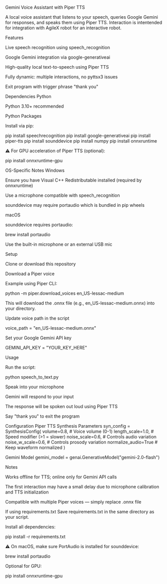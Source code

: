 Gemini Voice Assistant with Piper TTS

A local voice assistant that listens to your speech, queries Google Gemini for responses, and speaks them using Piper TTS. Interaction is intentended for integration with AgileX robot for an interactive robot.

Features

Live speech recognition using speech_recognition

Google Gemini integration via google-generativeai

High-quality local text-to-speech using Piper TTS

Fully dynamic: multiple interactions, no pyttsx3 issues

Exit program with trigger phrase "thank you"

Dependencies
Python

Python 3.10+ recommended

Python Packages

Install via pip:

pip install speechrecognition
pip install google-generativeai
pip install piper-tts
pip install sounddevice
pip install numpy
pip install onnxruntime


⚠️ For GPU acceleration of Piper TTS (optional):

pip install onnxruntime-gpu

OS-Specific Notes
Windows

Ensure you have Visual C++ Redistributable installed (required by onnxruntime)

Use a microphone compatible with speech_recognition

sounddevice may require portaudio which is bundled in pip wheels

macOS

sounddevice requires portaudio:

brew install portaudio


Use the built-in microphone or an external USB mic

Setup

Clone or download this repository

Download a Piper voice

Example using Piper CLI:

python -m piper.download_voices en_US-lessac-medium


This will download the .onnx file (e.g., en_US-lessac-medium.onnx) into your directory.

Update voice path in the script

voice_path = "en_US-lessac-medium.onnx"


Set your Google Gemini API key

GEMINI_API_KEY = "YOUR_KEY_HERE"

Usage

Run the script:

python speech_to_text.py


Speak into your microphone

Gemini will respond to your input

The response will be spoken out loud using Piper TTS

Say "thank you" to exit the program

Configuration
Piper TTS Synthesis Parameters
syn_config = SynthesisConfig(
    volume=0.8,          # Voice volume (0-1)
    length_scale=1.0,    # Speed modifier (>1 = slower)
    noise_scale=0.6,     # Controls audio variation
    noise_w_scale=0.6,   # Controls prosody variation
    normalize_audio=True # Keep waveform normalized
)

Gemini Model
gemini_model = genai.GenerativeModel("gemini-2.0-flash")

Notes

Works offline for TTS; online only for Gemini API calls

The first interaction may have a small delay due to microphone calibration and TTS initialization

Compatible with multiple Piper voices — simply replace .onnx file

If using requirements.txt 
Save requirements.txt in the same directory as your script.

Install all dependencies:

pip install -r requirements.txt


⚠️ On macOS, make sure PortAudio is installed for sounddevice:

brew install portaudio


Optional for GPU:

pip install onnxruntime-gpu